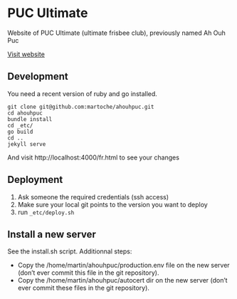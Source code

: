 # PUC Ultimate

Website of PUC Ultimate (ultimate frisbee club), previously named Ah Ouh Puc

[Visit website](https://puc-ultimate.fr/)

## Development

You need a recent version of ruby and go installed.

```
git clone git@github.com:martoche/ahouhpuc.git
cd ahouhpuc
bundle install
cd _etc/
go build
cd ..
jekyll serve
```

And visit http://localhost:4000/fr.html to see your changes

## Deployment

1. Ask someone the required credentials (ssh access)
2. Make sure your local git points to the version you want to deploy
3. run `_etc/deploy.sh`

## Install a new server

See the install.sh script. Additionnal steps:

- Copy the /home/martin/ahouhpuc/production.env file on the new server (don’t
	ever commit this file in the git repository).
- Copy the /home/martin/ahouhpuc/autocert dir on the new server (don’t
	ever commit these files in the git repository).
